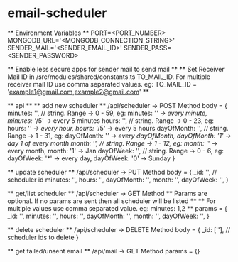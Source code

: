 # email-scheduler

** Environment Variables **
PORT=<PORT_NUMBER>
MONGODB_URL='<MONGODB_CONNECTION_STRING>'
SENDER_MAIL='<SENDER_EMAIL_ID>'
SENDER_PASS=<SENDER_PASSWORD>

** Enable less secure apps for sender mail to send mail **
** Set Receiver Mail ID in /src/modules/shared/constants.ts TO_MAIL_ID. For multiple receiver mail ID use comma separated values. eg: TO_MAIL_ID = 'example1@gmail.com,example2@gmail.com' **

** api **
** add new scheduler **
/api/scheduler  -> POST Method
body = {
  minutes: '',           // string. Range -> 0 - 59, eg: minutes: '*' -> every minute, minutes: '*/5' -> every 5 minutes
  hours: '',             // string. Range -> 0 - 23, eg: hours: '*' -> every hour, hours: '*/5' -> every 5 hours
  dayOfMonth: '',        // string. Range -> 1 - 31, eg: dayOfMonth: '*' -> every dayOfMonth, dayOfMonth: '1' -> day 1 of every month
  month: '',             // string. Range -> 1 - 12, eg: month: '*' -> every month, month: '1' -> Jan
  dayOfWeek: '',         // string. Range -> 0 - 6,  eg: dayOfWeek: '*' -> every day, dayOfWeek: '0' -> Sunday
}

** update scheduler **
/api/scheduler  -> PUT Method
body = {
  _id: '',                 // scheduler id
  minutes: '',
  hours: '',
  dayOfMonth: '',
  month: '',
  dayOfWeek: '',
}

** get/list scheduler **
/api/scheduler  -> GET Method
** Params are optional. If no params are sent then all scheduler will be listed **
** For multiple values use comma separated value. eg: minutes: 1,2 **
params = {
  _id: '',
  minutes: '',
  hours: '',
  dayOfMonth: '',
  month: '',
  dayOfWeek: '',
}

** delete scheduler **
/api/scheduler  -> DELETE Method
body = {
  _id: [''],        // scheduler ids to delete
}

** get failed/unsent email **
/api/mail -> GET Method
params = {}